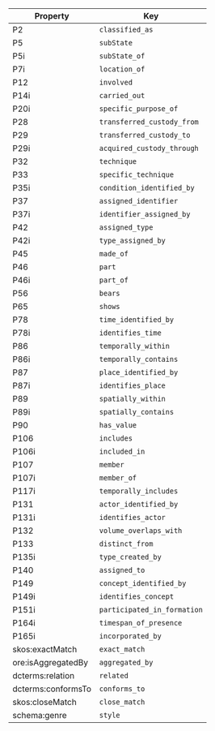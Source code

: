 Property | Key
-------- | ---
P2 | `classified_as`
P5 | `subState`
P5i | `subState_of`
P7i | `location_of`
P12 | `involved`
P14i | `carried_out`
P20i | `specific_purpose_of`
P28 | `transferred_custody_from`
P29 | `transferred_custody_to`
P29i | `acquired_custody_through`
P32 | `technique`
P33 | `specific_technique`
P35i | `condition_identified_by`
P37 | `assigned_identifier`
P37i | `identifier_assigned_by`
P42 | `assigned_type`
P42i | `type_assigned_by`
P45 | `made_of`
P46 | `part`
P46i | `part_of`
P56 | `bears`
P65 | `shows`
P78 | `time_identified_by`
P78i | `identifies_time`
P86 | `temporally_within`
P86i | `temporally_contains`
P87 | `place_identified_by`
P87i | `identifies_place`
P89 | `spatially_within`
P89i | `spatially_contains`
P90 | `has_value`
P106 | `includes`
P106i | `included_in`
P107 | `member`
P107i | `member_of`
P117i | `temporally_includes`
P131 | `actor_identified_by`
P131i | `identifies_actor`
P132 | `volume_overlaps_with`
P133 | `distinct_from`
P135i | `type_created_by`
P140 | `assigned_to`
P149 | `concept_identified_by`
P149i | `identifies_concept`
P151i | `participated_in_formation`
P164i | `timespan_of_presence`
P165i | `incorporated_by`
skos:exactMatch | `exact_match`
ore:isAggregatedBy | `aggregated_by`
dcterms:relation | `related`
dcterms:conformsTo | `conforms_to`
skos:closeMatch | `close_match`
schema:genre | `style`